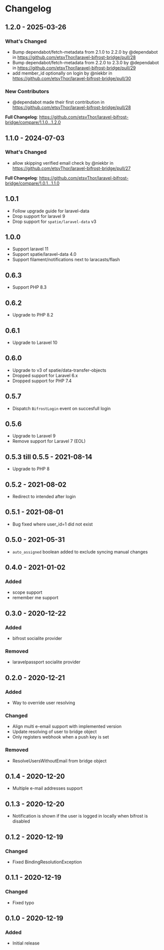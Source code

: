 # Changelog

## 1.2.0 - 2025-03-26

### What's Changed

* Bump dependabot/fetch-metadata from 2.1.0 to 2.2.0 by @dependabot in https://github.com/etsvThor/laravel-bifrost-bridge/pull/28
* Bump dependabot/fetch-metadata from 2.2.0 to 2.3.0 by @dependabot in https://github.com/etsvThor/laravel-bifrost-bridge/pull/29
* add member_id optionally on login by @niekbr in https://github.com/etsvThor/laravel-bifrost-bridge/pull/30

### New Contributors

* @dependabot made their first contribution in https://github.com/etsvThor/laravel-bifrost-bridge/pull/28

**Full Changelog**: https://github.com/etsvThor/laravel-bifrost-bridge/compare/1.1.0...1.2.0

## 1.1.0 - 2024-07-03

### What's Changed

* allow skipping verified email check by @niekbr in https://github.com/etsvThor/laravel-bifrost-bridge/pull/27

**Full Changelog**: https://github.com/etsvThor/laravel-bifrost-bridge/compare/1.0.1...1.1.0

## 1.0.1

- Follow upgrade guide for laravel-data
- Drop support for laravel 9
- Drop support for `spatie/laravel-data` v3

## 1.0.0

- Support laravel 11
- Support spatie/laravel-data 4.0
- Support filament/notifications next to laracasts/flash

## 0.6.3

- Support PHP 8.3

## 0.6.2

- Upgrade to PHP 8.2

## 0.6.1

- Upgrade to Laravel 10

## 0.6.0

- Upgrade to v3 of spatie/data-transfer-objects
- Dropped support for Laravel 6.x
- Dropped support for PHP 7.4

## 0.5.7

- Dispatch `BifrostLogin` event on succesfull login

## 0.5.6

- Upgrade to Laravel 9
- Remove support for Laravel 7 (EOL)

## 0.5.3 till 0.5.5 - 2021-08-14

- Upgrade to PHP 8

## 0.5.2 - 2021-08-02

- Redirect to intended after login

## 0.5.1 - 2021-08-01

- Bug fixed where user_id=1 did not exist

## 0.5.0 - 2021-05-31

- `auto_assigned` boolean added to exclude syncing manual changes

## 0.4.0 - 2021-01-02

### Added

- scope support
- remember me support

## 0.3.0 - 2020-12-22

### Added

- bifrost socialite provider

### Removed

- laravelpassport socialite provider

## 0.2.0 - 2020-12-21

### Added

- Way to override user resolving

### Changed

- Align multi e-email support with implemented version
- Update resolving of user to bridge object
- Only registers webhook when a push key is set

### Removed

- ResolveUsersWithoutEmail from bridge object

## 0.1.4 - 2020-12-20

- Multiple e-mail addresses support

## 0.1.3 - 2020-12-20

- Notification is shown if the user is logged in locally when bifrost is disabled

## 0.1.2 - 2020-12-19

### Changed

- Fixed BindingResolutionException

## 0.1.1 - 2020-12-19

### Changed

- Fixed typo

## 0.1.0 - 2020-12-19

### Added

- Initial release
